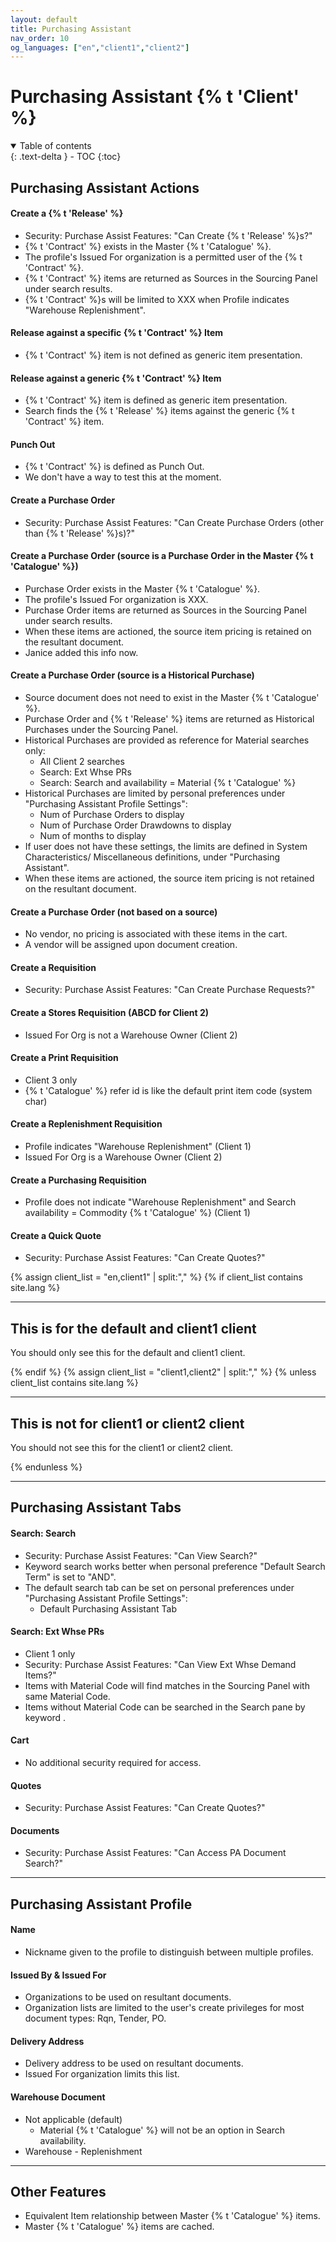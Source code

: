 ```yaml
---
layout: default
title: Purchasing Assistant
nav_order: 10
og_languages: ["en","client1","client2"]
---
```


# Purchasing Assistant {% t 'Client' %}  

<details open markdown="block">
  <summary>
    Table of contents
  </summary>
  {: .text-delta }
- TOC
{:toc}
</details>

## Purchasing Assistant Actions

#### Create a {% t 'Release' %}
- Security: Purchase Assist Features: "Can Create {% t 'Release' %}s?"
- {% t 'Contract' %} exists in the Master {% t 'Catalogue' %}.
- The profile's Issued For organization is a permitted user of the {% t 'Contract' %}.
- {% t 'Contract' %} items are returned as Sources in the Sourcing Panel under search results.
- {% t 'Contract' %}s will be limited to XXX when Profile indicates "Warehouse Replenishment".

#### Release against a specific {% t 'Contract' %} Item
- {% t 'Contract' %} item is not defined as generic item presentation.

#### Release against a generic {% t 'Contract' %} Item
- {% t 'Contract' %} item is defined as generic item presentation.
- Search finds the {% t 'Release' %} items against the generic {% t 'Contract' %} item.

#### Punch Out 
- {% t 'Contract' %} is defined as Punch Out.
- We don't have a way to test this at the moment.

#### Create a Purchase Order
- Security: Purchase Assist Features: "Can Create Purchase Orders (other than {% t 'Release' %}s)?"

#### Create a Purchase Order (source is a Purchase Order in the Master {% t 'Catalogue' %})
- Purchase Order exists in the Master {% t 'Catalogue' %}.
- The profile's Issued For organization is XXX.
- Purchase Order items are returned as Sources in the Sourcing Panel under search results.
- When these items are actioned, the source item pricing is retained on the resultant document.
- Janice added this info now.

#### Create a Purchase Order (source is a Historical Purchase)
- Source document does not need to exist in the Master {% t 'Catalogue' %}.
- Purchase Order and {% t 'Release' %} items are returned as Historical Purchases under the Sourcing Panel.
- Historical Purchases are provided as reference for Material searches only:
  - All Client 2 searches
  - Search: Ext Whse PRs
  - Search: Search and availability = Material {% t 'Catalogue' %}
- Historical Purchases are limited by personal preferences under "Purchasing Assistant Profile Settings":
  - Num of Purchase Orders to display
  - Num of Purchase Order Drawdowns to display
  - Num of months to display
- If user does not have these settings, the limits are defined in System Characteristics/ Miscellaneous definitions, under "Purchasing Assistant".
- When these items are actioned, the source item pricing is not retained on the resultant document.

#### Create a Purchase Order (not based on a source)
- No vendor, no pricing is associated with these items in the cart.
- A vendor will be assigned upon document creation.

#### Create a Requisition
- Security: Purchase Assist Features: "Can Create Purchase Requests?"

#### Create a Stores Requisition (ABCD for Client 2)
- Issued For Org is not a Warehouse Owner (Client 2)

#### Create a Print Requisition
- Client 3 only
- {% t 'Catalogue' %} refer id is like the default print item code (system char)

#### Create a Replenishment Requisition
- Profile indicates "Warehouse Replenishment" (Client 1)
- Issued For Org is a Warehouse Owner (Client 2)

#### Create a Purchasing Requisition
- Profile does not indicate "Warehouse Replenishment" and Search availability = Commodity {% t 'Catalogue' %} (Client 1)

#### Create a Quick Quote
- Security: Purchase Assist Features: "Can Create Quotes?"

{% assign client_list = "en,client1" | split:"," %}
{% if client_list contains site.lang %}
* * *

## This is for the default and client1 client ##

You should only see this for the default and client1 client.

{% endif %}
{% assign client_list = "client1,client2" | split:"," %}
{% unless client_list contains site.lang %}
* * *

## This is not for client1 or client2 client ##

You should not see this for the client1 or client2 client.

{% endunless %}
* * *

## Purchasing Assistant Tabs

#### Search: Search
- Security: Purchase Assist Features: "Can View Search?"
- Keyword search works better when personal preference "Default Search Term" is set to "AND".
- The default search tab can be set on personal preferences under "Purchasing Assistant Profile Settings":
  - Default Purchasing Assistant Tab

#### Search: Ext Whse PRs
- Client 1 only
- Security: Purchase Assist Features: "Can View Ext Whse Demand Items?"
- Items with Material Code will find matches in the Sourcing Panel with same Material Code.
- Items without Material Code can be searched in the Search pane by keyword . 

#### Cart
- No additional security required for access.

#### Quotes
- Security: Purchase Assist Features: "Can Create Quotes?"

#### Documents
- Security: Purchase Assist Features: "Can Access PA Document Search?"

* * *

## Purchasing Assistant Profile

#### Name
- Nickname given to the profile to distinguish between multiple profiles.

#### Issued By & Issued For
- Organizations to be used on resultant documents.
- Organization lists are limited to the user's create privileges for most document types: Rqn, Tender, PO.

#### Delivery Address
- Delivery address to be used on resultant documents.  
- Issued For organization limits this list.

#### Warehouse Document
- Not applicable (default)
  - Material {% t 'Catalogue' %} will not be an option in Search availability.
- Warehouse - Replenishment

* * *

## Other Features
- Equivalent Item relationship between Master {% t 'Catalogue' %} items.
- Master {% t 'Catalogue' %} items are cached.

